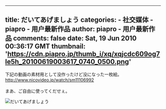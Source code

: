 
---
title: だいてあげましょう
categories: 
    - 社交媒体
    - piapro - 用户最新作品
author: piapro - 用户最新作品
comments: false
date: Sat, 19 Jun 2010 00:36:17 GMT
thumbnail: 'https://cdn.piapro.jp/thumb_i/xq/xqjcdc609og7le5h_20100619003617_0740_0500.png'
---

<div>   
<p class="cd_dtl_cap">下記の動画の素材用として没作ったけど没になった一枚絵。<br>
<a href="https://piapro.jp/jump/?url=http%3A%2F%2Fwww.nicovideo.jp%2Fwatch%2Fsm11106992" target="_blank">http://www.nicovideo.jp/watch/sm11106992</a><br>
<br>
まあ、ご自由に使ってくだせぇ。</p><div class="illust-whole">
<img src="https://cdn.piapro.jp/thumb_i/xq/xqjcdc609og7le5h_20100619003617_0740_0500.png" alt="だいてあげましょう" referrerpolicy="no-referrer">
</div>  
</div>
            